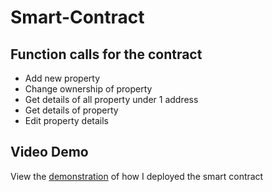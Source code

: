 # Smart-Contract

## Function calls for the contract
* Add new property
* Change ownership of property 
* Get details of all property under 1 address
* Get details of property
* Edit property details

## Video Demo

View the [demonstration](https://youtu.be/XqYh1mFM5No) of how I deployed the smart contract 
